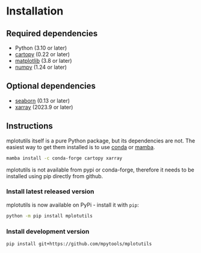 # Installation

## Required dependencies

- Python (3.10 or later)
- [cartopy](http://scitools.org.uk/cartopy/) (0.22 or later)
- [matplotlib](http://matplotlib.org/) (3.8 or later)
- [numpy](http://www.numpy.org/) (1.24 or later)

## Optional dependencies

- [seaborn](https://seaborn.pydata.org/) (0.13 or later)
- [xarray](http://xarray.pydata.org/) (2023.9 or later)

## Instructions

mplotutils itself is a pure Python package, but its dependencies are not.
The easiest way to get them installed is to use [conda](http://conda.io/) or [mamba](https://mamba.readthedocs.io/en/latest/).

```bash
mamba install -c conda-forge cartopy xarray
```

mplotutils is not available from pypi or conda-forge, therefore it needs to be installed using pip directly from github.


### Install latest released version

mplotutils is now available on PyPi - install it with `pip`:

```bash
python -m pip install mplotutils
```


### Install development version

```bash
pip install git+https://github.com/mpytools/mplotutils
```
